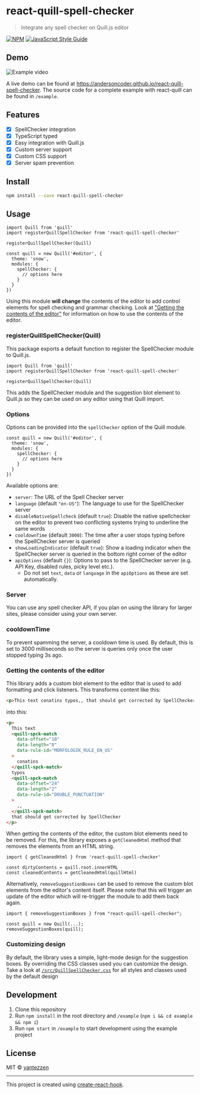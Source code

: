 # react-quill-spell-checker

> Integrate any spell checker on Quill.js editor

[![NPM](https://img.shields.io/npm/v/react-quill-spell-checker.svg)](https://www.npmjs.com/package/react-quill-spell-checker) [![JavaScript Style Guide](https://img.shields.io/badge/code_style-standard-brightgreen.svg)](https://standardjs.com)

## Demo

![Example video](https://raw.githubusercontent.com/andersoncoder/react-quill-spell-checker/master/assets/quill-spck-example.gif)

A live demo can be found at <https://andersoncoder.github.io/react-quill-spell-checker>. The source code for a complete example with react-quill can be found in `/example`.

## Features

- [x] SpellChecker integration
- [x] TypeScript typed
- [x] Easy integration with Quill.js
- [x] Custom server support
- [x] Custom CSS support
- [x] Server spam prevention

## Install

```bash
npm install --save react-quill-spell-checker
```

## Usage

```tsx
import Quill from 'quill'
import registerQuillSpellChecker from 'react-quill-spell-checker'

registerQuillSpellChecker(Quill)

const quill = new Quill('#editor', {
  theme: 'snow',
  modules: {
    spellChecker: {
      // options here
    }
  }
})
```

Using this module **will change** the contents of the editor to add control elements for spell checking and grammar checking. Look at ["Getting the contents of the editor"](#getting-the-contents-of-the-editor) for information on how to use the contents of the editor.

### registerQuillSpellChecker(Quill)

This package exports a default function to register the SpellChecker module to Quill.js.

```tsx
import Quill from 'quill'
import registerQuillSpellChecker from 'react-quill-spell-checker'

registerQuillSpellChecker(Quill)
```

This adds the SpellChecker module and the suggestion blot element to Quill.js so they can be used on any editor using that Quill import.

### Options

Options can be provided into the `spellChecker` option of the Quill module.

```tsx
const quill = new Quill('#editor', {
  theme: 'snow',
  modules: {
    spellChecker: {
      // options here
    }
  }
})
```

Available options are:

- `server`: The URL of the Spell Checker server
- `language` (default `"en-US"`): The language to use for the SpellChecker server
- `disableNativeSpellcheck` (default `true`): Disable the native spellchecker on the editor to prevent two conflicting systems trying to underline the same words
- `cooldownTime` (default `3000`): The time after a user stops typing before the SpellChecker server is queried
- `showLoadingIndicator` (default `true`): Show a loading indicator when the SpellChecker server is queried in the bottom right corner of the editor
- `apiOptions` (default `{}`): Options to pass to the SpellChecker server (e.g. API Key, disabled rules, picky level etc.).
  - Do not set `text`, `data` or `language` in the `apiOptions` as these are set automatically.

### Server

You can use any spell checker API, if you plan on using the library for larger sites, please consider using your own server.

### cooldownTime

To prevent spamming the server, a cooldown time is used. By default, this is set to 3000 milliseconds so the server is queries only once the user stopped typing 3s ago.

### Getting the contents of the editor

This library adds a custom blot element to the editor that is used to add formatting and click listeners.
This transforms content like this:

```html
<p>This text conatins typos,, that should get corrected by SpellChecker</p>
```

into this:

```html
<p>
  This text
  <quill-spck-match
    data-offset="10"
    data-length="8"
    data-rule-id="MORFOLOGIK_RULE_EN_US"
  >
    conatins
  </quill-spck-match>
  typos
  <quill-spck-match
    data-offset="24"
    data-length="2"
    data-rule-id="DOUBLE_PUNCTUATION"
  >
    ,,
  </quill-spck-match>
  that should get corrected by SpellChecker
</p>
```

When getting the contents of the editor, the custom blot elements need to be removed. For this, the library exposes a `getCleanedHtml` method that removes the elements from an HTML string.

```tsx
import { getCleanedHtml } from 'react-quill-spell-checker'

const dirtyContents = quill.root.innerHTML
const cleanedContents = getCleanedHtml(quillHtml)
```

Alternatively, `removeSuggestionBoxes` can be used to remove the custom blot elements from the editor's content itself. Please note that this will trigger an update of the editor which will re-trigger the module to add them back again.

```tsx
import { removeSuggestionBoxes } from "react-quill-spell-checker";

const quill = new Quill(...);
removeSuggestionBoxes(quill);
```

### Customizing design

By default, the library uses a simple, light-mode design for the suggestion boxes. By overriding the CSS classes used you can customize the design. Take a look at [`/src/QuillSpellChecker.css`](https://github.com/andersoncoder/react-quill-spell-checker/blob/master/src/QuillSpellChecker.css) for all styles and classes used by the default design

## Development

1. Clone this repository
2. Run `npm install` in the root directory and `/example` (`npm i && cd example && npm i`)
3. Run `npm start` in `/example` to start development using the example project

## License

MIT © [vantezzen](https://github.com/vantezzen)

---

This project is created using [create-react-hook](https://github.com/hermanya/create-react-hook).

